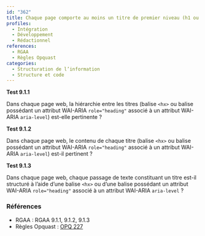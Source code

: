 ```yaml
---
id: "362"
title: Chaque page comporte au moins un titre de premier niveau (h1 ou son équivalent ARIA) ainsi que les sous-titres de niveau nécessaires.
profiles:
  - Intégration
  - Développement
  - Rédactionnel
references:
  - RGAA
  - Règles Opquast
categories:
  - Structuration de l’information
  - Structure et code
---
```



**Test 9.1.1**

Dans chaque page web, la hiérarchie entre les titres (balise `<hx>` ou balise possédant un attribut WAI-ARIA `role="heading"` associé à un attribut WAI-ARIA `aria-level`) est-elle pertinente ?


**Test 9.1.2**

Dans chaque page web, le contenu de chaque titre (balise `<hx>` ou balise possédant un attribut WAI-ARIA `role="heading"` associé à un attribut WAI-ARIA `aria-level`) est-il pertinent ?


**Test 9.1.3**

Dans chaque page web, chaque passage de texte constituant un titre est-il structuré à l’aide d’une balise `<hx>` ou d’une balise possédant un attribut WAI-ARIA `role="heading"` associé à un attribut WAI-ARIA `aria-level` ?


### Références

*   RGAA : RGAA 9.1.1, 9.1.2, 9.1.3
*   Règles Opquast : [OPQ 227](https://checklists.opquast.com/fr/assurance-qualite-web/le-contenu-de-chaque-page-est-organise-selon-une-structure-de-titres-et-sous-titres-hierarchisee)
